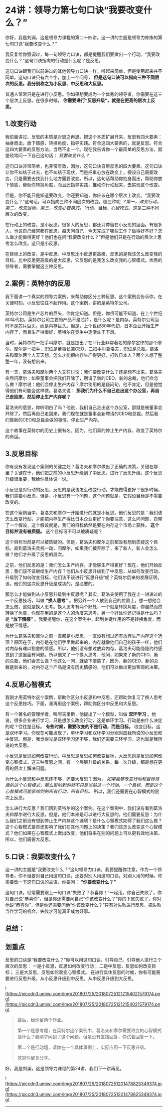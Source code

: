 # 24讲：领导力第七句口诀“我要改变什么？”

你好，我是刘澜，这是领导力课程的第二十四讲。这一讲的主题是领导力修炼的第七句口诀“我要改变什么？”

我反复给你强调过，每一句领导力口诀，都是提醒我们要做出一个行动。“我要改变什么？”这句口诀指向的行动是什么呢？是反思。

这句口诀跟我们以前讲过的其他领导力口诀一样，听起来简单，但是使用起来并不简单。这句口诀只有六个字，加上一个问号， **但是这句口诀可以指向三种不同层次的反思。我分别称之为小反思、中反思和大反思。**

普通人常常只是在进行小反思。你如果想要成为一个优秀的领导者，你需要在这三个层次上反思。在很多时候， **你需要进行“反思升级”，就是在更高的层次上反思。**

## 1.改变行动

我前面讲过，反思的本质是对思之再思。把这个本质扩展开来，反思有四大要素：抽身而出，放下情感，转换角度，指导实践。符合这四大要素的，就是反思。符合这四大要素的反思方法，当然不止一个。现在我告诉你一个最简单的反思方法，就是经常问一下自己这句话： *我要改变什么？*

这句口诀非常简单，也非常有效，因为，这句口诀自带反思的四大要素。这句口诀让你不纠结于过去，也不纠结于现状，而是把重心放在改变上，假设自己需要改变，只是需要去找到什么地方需要改变。所以，这句话帮助你抽身而出，帮助你放下情感，帮助你转换角度，而且还指导实践，推动你行动起来，去实现这个改变。

但是，你不能只是知道要改变，你还要知道，你应该在哪个层次上改变。“我要改变什么？”这句话，可以指向三种不同层次的改变。哪三种呢 *？第一，改变行动，第二，改变目标，第三，改变心智模式。* 行动、目标、心智模式，这是三种不同层次的改变。

在行动上的改变，是小反思。很多人的反思，都还只停留在小反思的层面。有很多人，也说自己经常都在反思，每天问自己：今天完成了哪些工作？做得好不好？怎么做才能做得更好？他们也在问“我要改变什么？”但是他们只是在行动的层次上思考怎么改变。这只是小反思。

在目标上的改变，是中反思。中反思比小反思更高级，反思的是我该怎么改变我的目标。比中反思更高级的是大反思，它反思的是我怎么改变我的心智模式。优秀的领导者，需要掌握这三种反思。

## 2.案例：英特尔的反思

我下面讲一个真实的领导力案例，来帮助你区分三种反思。这个案例会告诉你，在关键时刻，小反思往往不起作用。这个案例，讲的是英特尔公司。

英特尔公司是生产芯片的巨头，你肯定知道。但是，你很可能不知道，在上个世纪80年代初，英特尔公司主要的产品不是芯片，是什么呢？是内存。英特尔公司当时不是芯片巨头，而是内存巨头。但是，上个世纪80年代初，日本企业开始生产内存了，而且生产得很好，英特尔在竞争中逐渐处于下风。

当时，英特尔的一把手叫摩尔，就是提出了在IT行业非常著名的摩尔定律的那个摩尔。摩尔是一把手，职位是董事长兼CEO，二把手叫葛洛夫，职位是总裁。葛洛夫和摩尔两个人天天想，怎么才能把内存生产得更好，打败日本人？两个人想了整整一年，没有想出来。

有一天，葛洛夫和摩尔两个人又在讨论：我们要改变什么？还是想不出来。葛洛夫突然问摩尔：如果董事会把我们开除了，聘请了新的CEO，新的总裁，他们会怎么做？摩尔说：他们会停止生产内存？摩尔使用的是疑问句，他不肯定，但是他觉得他们有可能会这样做。葛洛夫说： **那我们为什么不自己走出这个办公室，再自己走回来，然后停止生产内存呢？**

葛洛夫的意思，你听明白了吗？他说，我们自己走出这个办公室，那就是被董事会开除了。然后再自己走回来，我们现在就是董事会新聘请的CEO和总裁。然后我们做新的CEO和总裁会做的事情，停止生产内存。

这个故事在英特尔的历史上很有名。因为，他们真的停止生产内存，改变了英特尔的命运。

## 3.反思目标

你有没有发现这个案例的关键之处？葛洛夫和摩尔做出了正确的决策，关键在哪里？关键在于，他们把之前的小反思升级到了中反思，进行了反思升级。这个反思升级很重要，我给你具体说一说。

小反思是对行动的反思，反思的是我该怎么改变行动，才能做得更好？很多时候，我们需要小反思。但是，小反思有一个问题，这个问题就是，它假设目标是不需要改变的。

在这个案例当中，葛洛夫和摩尔一开始进行的就是小反思。他们反思的是：我们该怎么改变行动，才能把内存生产得比日本企业更好？你要注意，这么问问题，自带了一个假设，这个假设就是，我们的目标依然是要在内存这个市场上获胜。 **这个目标并没有被质疑。** 这个目标可不可以被质疑呢？

这个目标当然是可以被质疑的。但是，葛洛夫和摩尔之前都没有想到质疑这个目标。直到葛洛夫灵机一动，问摩尔，如果我们被开除了，来了新人，新人会怎么做？他们才升级了反思的层次。

之前，他们反思的是：我们怎么生产内存，才能够生产得更好？现在，他们开始反思：我们该不该继续生产内存？他们从小反思升级到了中反思，从如何改变行动，升级到了如何改变目标。他们该不该进行“反思升级”呢？英特尔后来的发展证明，该。他们的这次反思升级是成功的，是必要的。

那怎么才能做到从小反思升级到中反思呢？其实，葛洛夫使用了我在上一讲讲过的一个反思技巧，叫做 **“换人思考”** 。把另外一个人放到自己的位置上，想一想他会怎么做，这就是换人思考。换人思考有两个好处，一个就是转换角度，你自然而然转换了角度，你现在用的是这个人的角度来思考。另一个好处你还记得是什么吗？是 **“放下情感”** 。我要提醒你，在这个案例中，起到关键作用的不是转换角度，而是放下情感。

为什么葛洛夫和摩尔之前一直都是小反思，一直没有想过还有放弃生产内存这个选项？原因在于，内存是在他们手里做起来的，内存就像他们自己的孩子一样，他们对内存有难以割舍的情感。所以，他们没有想过放弃内存。葛洛夫可能隐隐约约感觉到了这里面有问题。所以他来了一个换人思考，他问，如果来了新的CEO、新的总裁，他们会怎么做？他这么一问，就放下情感了。因为，新的CEO、新的总裁是新来的，对内存这个产品是没有历史情感的，他们可以做出更加客观的决策。

## 4.反思心智模式

我刚才用英特尔这个案例，帮助你区分小反思和中反思，还帮助你复习了换人思考这个反思技巧。下面，我再用这个案例，帮助你区分中反思和大反思。

有一个著名的管理学者，叫阿吉里斯，他提出了一个模型，叫做 **双环学习** 。他说，很多企业进行学习，只是想怎么改变行动，这是单环学习。行动是由什么决定的呢？往往是目标。 **有些时候，需要改变的不是行动，而是目标。** 改变目标，这是双环学习。你现在可能发现了，单环学习和双环学习分别对应我所说的小反思和中反思。但是，我觉得光是双环学习还不够，我们还需要三环学习，这也就是我所说的大反思。

小反思是反思如何改变行动，中反思是反思如何改变目标，大反思则是反思如何改变心智模式。这三种反思之间，有一个层层升级的关系，每一次升级，都是想在更高的层次上解决问题。

为什么小反思和中反思还不够，还要大反思？因为， *如果能够改变行动和目标背后的这个心智模式，那么影响到的就不只是当前这一个行动、一个目标，而是这个心智模式可能影响到的所有行动、所有目标。* 所以，我们还需要在心智模式的层次上反思。

怎么进行大反思？我们回到英特尔的这个案例。在这个案例中，我们没有看到葛洛夫和摩尔进行大反思。但是，他们本来是可以进行大反思的。他们需要反思：为什么我们之前没有想到停止生产内存这个选项？是什么心智模式妨碍了我们这么做？这个心智模式是否还影响了我们在其他问题上的决策？我们该怎么改变这个心智模式？他们如果在心智模式上做出改变，他们将来在别的问题上可以更有效地决策，所以，他们需要大反思。

## 5.口诀：我要改变什么？

这一讲的主题是“我要改变什么？”这句领导力口诀。我要提醒你注意，作为一个领导者，你不但要对自己用这句口诀，还要对别人用这句口诀。对别人用的时候，你需要改一下这句口诀的主语，你要问： **“你要改变什么？”**

这句口诀，经常需要跟上一句口诀“失败了？恭喜你！”一起用。你自己失败了，你对自己说“恭喜你”，但是你还需要问自己“你该改变什么？”你的下属失败了，你对他说“恭喜你”，但是你还需要问他“你该改变什么？”只有对失败进行反思，把失败当作学习的机会，失败才可能真正成为好事。

## 总结：

## 划重点

反思的口诀是“我要改变什么？”你可以用这句口诀，引导自己、引导他人进行三个层次的反思：
一是小反思，反思如何改变行动；
二是中反思，反思如何改变目标；
三是大反思，反思如何改变心智模式。
在进行具体反思的时候，你有可能需要进行反思升级，从小反思升级到中反思，从中反思升级到大反思。

![https://piccdn3.umiwi.com/img/201807/25/201807251212154021579174.png](https://piccdn3.umiwi.com/img/201807/25/201807251212154021579174.png)

> 最后，给你留两个作业。
> 
> 第一个是思考题，在英特尔这个案例中，葛洛夫和摩尔需要改变的心智模式是什么？我刚才问到了这个问题，但是没有直接回答，你试着回答一下。
> 
> 第二个是行动题，请你在一个具体事例上，实际应用一下反思升级。
> 
> 欢迎你留言分享。

好，我是刘澜，这是领导力课程的第24讲，我们下一讲再见。

![https://piccdn3.umiwi.com/img/201807/25/201807251201478825349374.jpg](https://piccdn3.umiwi.com/img/201807/25/201807251201478825349374.jpg)

---
